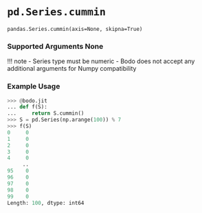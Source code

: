 # `pd.Series.cummin`

`pandas.Series.cummin(axis=None, skipna=True)`

### Supported Arguments None

!!! note
    - Series type must be numeric
    - Bodo does not accept any additional arguments for Numpy
    compatibility


### Example Usage

``` py
>>> @bodo.jit
... def f(S):
...     return S.cummin()
>>> S = pd.Series(np.arange(100)) % 7
>>> f(S)
0     0
1     0
2     0
3     0
4     0
     ..
95    0
96    0
97    0
98    0
99    0
Length: 100, dtype: int64
```

